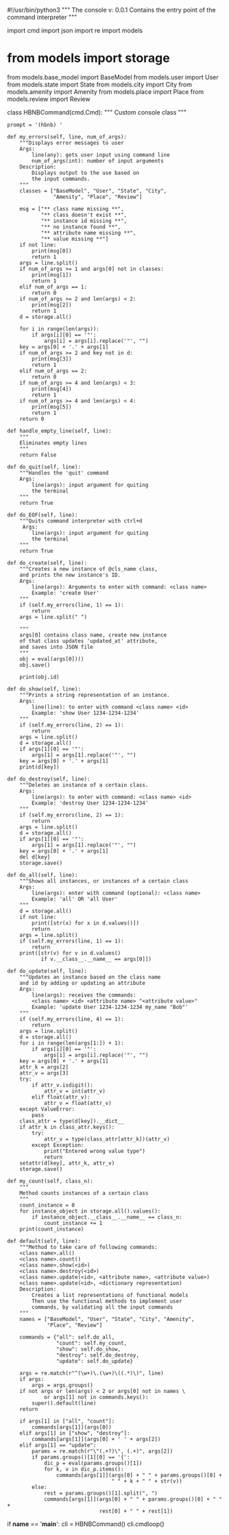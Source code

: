 #!/usr/bin/python3
"""
The console v: 0.0.1
Contains the entry point of the command interpreter
"""

import cmd
import json
import re
import models
# from models import storage
from models.base_model import BaseModel
from models.user import User
from models.state import State
from models.city import City
from models.amenity import Amenity
from models.place import Place
from models.review import Review


class HBNBCommand(cmd.Cmd):
    """
    Custom console class
    """

    prompt = '(hbnb) '

    def my_errors(self, line, num_of_args):
        """Displays error messages to user
        Args:
            line(any): gets user input using command line
            num_of_args(int): number of input arguments
        Description:
            Displays output to the use based on
            the input commands.
        """
        classes = ["BaseModel", "User", "State", "City",
                   "Amenity", "Place", "Review"]

        msg = ["** class name missing **",
               "** class doesn't exist **",
               "** instance id missing **",
               "** no instance found **",
               "** attribute name missing **",
               "** value missing **"]
        if not line:
            print(msg[0])
            return 1
        args = line.split()
        if num_of_args >= 1 and args[0] not in classes:
            print(msg[1])
            return 1
        elif num_of_args == 1:
            return 0
        if num_of_args >= 2 and len(args) < 2:
            print(msg[2])
            return 1
        d = storage.all()

        for i in range(len(args)):
            if args[i][0] == '"':
                args[i] = args[i].replace('"', "")
        key = args[0] + '.' + args[1]
        if num_of_args >= 2 and key not in d:
            print(msg[3])
            return 1
        elif num_of_args == 2:
            return 0
        if num_of_args >= 4 and len(args) < 3:
            print(msg[4])
            return 1
        if num_of_args >= 4 and len(args) < 4:
            print(msg[5])
            return 1
        return 0

    def handle_empty_line(self, line):
        """
        Eliminates empty lines
        """
        return False

    def do_quit(self, line):
        """Handles the 'quit' command
        Args:
            line(args): input argument for quiting
            the terminal
        """
        return True

    def do_EOF(self, line):
        """Quits command interpreter with ctrl+d
         Args:
            line(args): input argument for quiting
            the terminal
        """
        return True

    def do_create(self, line):
        """Creates a new instance of @cls_name class,
        and prints the new instance's ID.
        Args:
            line(args): Arguments to enter with command: <class name>
            Example: 'create User'
        """
        if (self.my_errors(line, 1) == 1):
            return
        args = line.split(" ")

        """
        args[0] contains class name, create new instance
        of that class updates 'updated_at' attribute,
        and saves into JSON file
        """
        obj = eval(args[0])()
        obj.save()

        print(obj.id)

    def do_show(self, line):
        """Prints a string representation of an instance.
        Args:
            line(line): to enter with command <class name> <id>
            Example: 'show User 1234-1234-1234'
        """
        if (self.my_errors(line, 2) == 1):
            return
        args = line.split()
        d = storage.all()
        if args[1][0] == '"':
            args[1] = args[1].replace('"', "")
        key = args[0] + '.' + args[1]
        print(d[key])

    def do_destroy(self, line):
        """Deletes an instance of a certain class.
        Args:
            line(args): to enter with command: <class name> <id>
            Example: 'destroy User 1234-1234-1234'
        """
        if (self.my_errors(line, 2) == 1):
            return
        args = line.split()
        d = storage.all()
        if args[1][0] == '"':
            args[1] = args[1].replace('"', "")
        key = args[0] + '.' + args[1]
        del d[key]
        storage.save()

    def do_all(self, line):
        """Shows all instances, or instances of a certain class
        Args: 
            line(args): enter with command (optional): <class name>
            Example: 'all' OR 'all User'
        """
        d = storage.all()
        if not line:
            print([str(x) for x in d.values()])
            return
        args = line.split()
        if (self.my_errors(line, 1) == 1):
            return
        print([str(v) for v in d.values()
               if v.__class__.__name__ == args[0]])

    def do_update(self, line):
        """Updates an instance based on the class name
        and id by adding or updating an attribute
        Args:
            line(args): receives the commands:
            <class name> <id> <attribute name> "<attribute value>"
            Example: 'update User 1234-1234-1234 my_name "Bob"'
        """
        if (self.my_errors(line, 4) == 1):
            return
        args = line.split()
        d = storage.all()
        for i in range(len(args[1:]) + 1):
            if args[i][0] == '"':
                args[i] = args[i].replace('"', "")
        key = args[0] + '.' + args[1]
        attr_k = args[2]
        attr_v = args[3]
        try:
            if attr_v.isdigit():
                attr_v = int(attr_v)
            elif float(attr_v):
                attr_v = float(attr_v)
        except ValueError:
            pass
        class_attr = type(d[key]).__dict__
        if attr_k in class_attr.keys():
            try:
                attr_v = type(class_attr[attr_k])(attr_v)
            except Exception:
                print("Entered wrong value type")
                return
        setattr(d[key], attr_k, attr_v)
        storage.save()

    def my_count(self, class_n):
        """
        Method counts instances of a certain class
        """
        count_instance = 0
        for instance_object in storage.all().values():
            if instance_object.__class__.__name__ == class_n:
                count_instance += 1
        print(count_instance)

    def default(self, line):
        """Method to take care of following commands:
        <class name>.all()
        <class name>.count()
        <class name>.show(<id>)
        <class name>.destroy(<id>)
        <class name>.update(<id>, <attribute name>, <attribute value>)
        <class name>.update(<id>, <dictionary representation)
        Description:
            Creates a list representations of functional models
            Then use the functional methods to implement user
            commands, by validating all the input commands
        """
        names = ["BaseModel", "User", "State", "City", "Amenity",
                 "Place", "Review"]

        commands = {"all": self.do_all,
                    "count": self.my_count,
                    "show": self.do_show,
                    "destroy": self.do_destroy,
                    "update": self.do_update}

        args = re.match(r"^(\w+)\.(\w+)\((.*)\)", line)
        if args:
            args = args.groups()
        if not args or len(args) < 2 or args[0] not in names \
                or args[1] not in commands.keys():
            super().default(line)
        return

        if args[1] in ["all", "count"]:
            commands[args[1]](args[0])
        elif args[1] in ["show", "destroy"]:
            commands[args[1]](args[0] + ' ' + args[2])
        elif args[1] == "update":
            params = re.match(r"\"(.+?)\", (.+)", args[2])
            if params.groups()[1][0] == '{':
                dic_p = eval(params.groups()[1])
                for k, v in dic_p.items():
                    commands[args[1]](args[0] + " " + params.groups()[0] +
                                      " " + k + " " + str(v))
            else:
                rest = params.groups()[1].split(", ")
                commands[args[1]](args[0] + " " + params.groups()[0] + " " +
                                  rest[0] + " " + rest[1])


if __name__ == '__main__':
    cli = HBNBCommand()
    cli.cmdloop()
